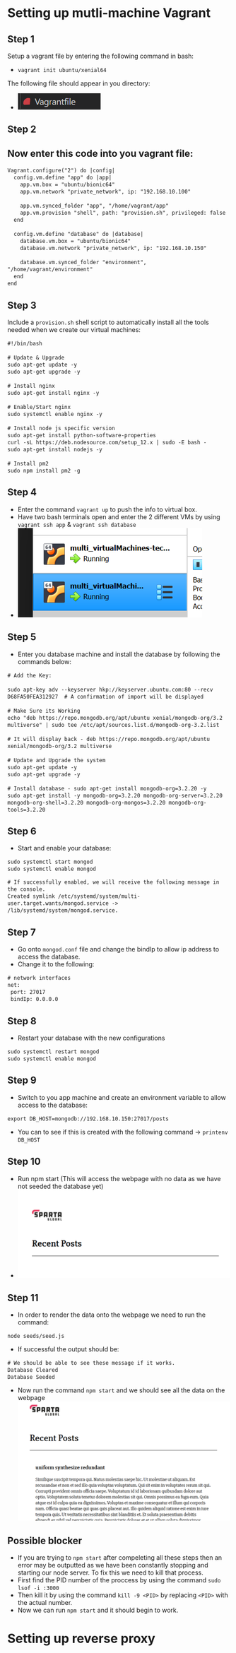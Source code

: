 # Setting up mutli-machine Vagrant

## Step 1
Setup a vagrant file by entering the following command in bash:
- `vagrant init ubuntu/xenial64`

The following file should appear in you directory: 
- ![](./images/vagrant_files.png)

## Step 2
Now enter this code into you vagrant file:
- 
```
Vagrant.configure("2") do |config|
  config.vm.define "app" do |app|
    app.vm.box = "ubuntu/bionic64"
    app.vm.network "private_network", ip: "192.168.10.100"
   
    app.vm.synced_folder "app", "/home/vagrant/app"
    app.vm.provision "shell", path: "provision.sh", privileged: false
  end

  config.vm.define "database" do |database|
    database.vm.box = "ubuntu/bionic64"
    database.vm.network "private_network", ip: "192.168.10.150"
    
    database.vm.synced_folder "environment", "/home/vagrant/environment"
  end
end
```

## Step 3
Include a `provision.sh` shell script to automatically install all the tools needed when we create our virtual machines:
```
#!/bin/bash

# Update & Upgrade 
sudo apt-get update -y
sudo apt-get upgrade -y

# Install nginx
sudo apt-get install nginx -y

# Enable/Start nginx
sudo systemctl enable nginx -y

# Install node js specific version
sudo apt-get install python-software-properties
curl -sL https://deb.nodesource.com/setup_12.x | sudo -E bash -
sudo apt-get install nodejs -y

# Install pm2
sudo npm install pm2 -g
```

## Step 4
- Enter the command `vagrant up` to push the info to virtual box.
- Have two bash terminals open and enter the 2 different VMs by using `vagrant ssh app` & `vagrant ssh database`
- ![](./images/virtualbox_img.png)

## Step 5
- Enter you database machine and install the database by following the commands below:
```
# Add the Key:

sudo apt-key adv --keyserver hkp://keyserver.ubuntu.com:80 --recv D68FA50FEA312927  # A confirmation of import will be displayed

# Make Sure its Working
echo "deb https://repo.mongodb.org/apt/ubuntu xenial/mongodb-org/3.2 multiverse" | sudo tee /etc/apt/sources.list.d/mongodb-org-3.2.list

# It will display back - deb https://repo.mongodb.org/apt/ubuntu xenial/mongodb-org/3.2 multiverse

# Update and Upgrade the system
sudo apt-get update -y
sudo apt-get upgrade -y

# Install database - sudo apt-get install mongodb-org=3.2.20 -y
sudo apt-get install -y mongodb-org=3.2.20 mongodb-org-server=3.2.20 mongodb-org-shell=3.2.20 mongodb-org-mongos=3.2.20 mongodb-org-tools=3.2.20
```

## Step 6
- Start and enable your database:
```
sudo systemctl start mongod
sudo systemctl enable mongod
```
```
# If successfully enabled, we will receive the following message in the console.
Created symlink /etc/systemd/system/multi-user.target.wants/mongod.service -> /lib/systemd/system/mongod.service.
```

## Step 7
- Go onto `mongod.conf` file and change the bindIp to allow ip address to access the database.
- Change it to the following:
```
# network interfaces
net:
 port: 27017
 bindIp: 0.0.0.0 
```

## Step 8
- Restart your database with the new configurations
```
sudo systemctl restart mongod
sudo systemctl enable mongod
```

## Step 9
- Switch to you app machine and create an environment variable to allow access to the database:
```
export DB_HOST=mongodb://192.168.10.150:27017/posts
```
- You can to see if this is created with the following command -> `printenv DB_HOST`

## Step 10
- Run npm start (This will access the webpage with no data as we have not seeded the database yet)
- ![](./images/Website(withNoData).png)

## Step 11
- In order to render the data onto the webpage we need to run the command:
```
node seeds/seed.js
```
- If successful the output should be:
```
# We should be able to see these message if it works.   
Database Cleared
Database Seeded
```
- Now run the command `npm start` and we should see all the data on the webpage
![](./images/Website(Data).png)

## Possible blocker
- If you are trying to `npm start` after compeleting all these steps then an error may be outputted as we have been constantly stopping and starting our node server. To fix this we need to kill that process.
- First find the PID number of the proccess by using the command `sudo lsof -i :3000`
- Then kill it by using the command `kill -9 <PID>` by replacing `<PID>` with the actual number.
- Now we can run `npm start` and it should begin to work.


# Setting up reverse proxy
